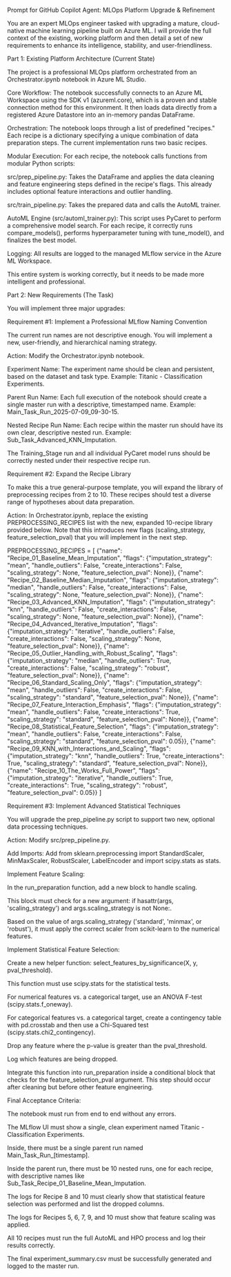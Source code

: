 Prompt for GitHub Copilot Agent: MLOps Platform Upgrade & Refinement

You are an expert MLOps engineer tasked with upgrading a mature, cloud-native machine learning pipeline built on Azure ML. I will provide the full context of the existing, working platform and then detail a set of new requirements to enhance its intelligence, stability, and user-friendliness.

Part 1: Existing Platform Architecture (Current State)

The project is a professional MLOps platform orchestrated from an Orchestrator.ipynb notebook in Azure ML Studio.

Core Workflow: The notebook successfully connects to an Azure ML Workspace using the SDK v1 (azureml.core), which is a proven and stable connection method for this environment. It then loads data directly from a registered Azure Datastore into an in-memory pandas DataFrame.

Orchestration: The notebook loops through a list of predefined "recipes." Each recipe is a dictionary specifying a unique combination of data preparation steps. The current implementation runs two basic recipes.

Modular Execution: For each recipe, the notebook calls functions from modular Python scripts:

src/prep_pipeline.py: Takes the DataFrame and applies the data cleaning and feature engineering steps defined in the recipe's flags. This already includes optional feature interactions and outlier handling.

src/train_pipeline.py: Takes the prepared data and calls the AutoML trainer.

AutoML Engine (src/automl_trainer.py): This script uses PyCaret to perform a comprehensive model search. For each recipe, it correctly runs compare_models(), performs hyperparameter tuning with tune_model(), and finalizes the best model.

Logging: All results are logged to the managed MLflow service in the Azure ML Workspace.

This entire system is working correctly, but it needs to be made more intelligent and professional.

Part 2: New Requirements (The Task)

You will implement three major upgrades:

Requirement #1: Implement a Professional MLflow Naming Convention

The current run names are not descriptive enough. You will implement a new, user-friendly, and hierarchical naming strategy.

Action: Modify the Orchestrator.ipynb notebook.

Experiment Name: The experiment name should be clean and persistent, based on the dataset and task type. Example: Titanic - Classification Experiments.

Parent Run Name: Each full execution of the notebook should create a single master run with a descriptive, timestamped name. Example: Main_Task_Run_2025-07-09_09-30-15.

Nested Recipe Run Name: Each recipe within the master run should have its own clear, descriptive nested run. Example: Sub_Task_Advanced_KNN_Imputation.

The Training_Stage run and all individual PyCaret model runs should be correctly nested under their respective recipe run.

Requirement #2: Expand the Recipe Library

To make this a true general-purpose template, you will expand the library of preprocessing recipes from 2 to 10. These recipes should test a diverse range of hypotheses about data preparation.

Action: In Orchestrator.ipynb, replace the existing PREPROCESSING_RECIPES list with the new, expanded 10-recipe library provided below. Note that this introduces new flags (scaling_strategy, feature_selection_pval) that you will implement in the next step.

PREPROCESSING_RECIPES = [
    {"name": "Recipe_01_Baseline_Mean_Imputation", "flags": {"imputation_strategy": "mean", "handle_outliers": False, "create_interactions": False, "scaling_strategy": None, "feature_selection_pval": None}},
    {"name": "Recipe_02_Baseline_Median_Imputation", "flags": {"imputation_strategy": "median", "handle_outliers": False, "create_interactions": False, "scaling_strategy": None, "feature_selection_pval": None}},
    {"name": "Recipe_03_Advanced_KNN_Imputation", "flags": {"imputation_strategy": "knn", "handle_outliers": False, "create_interactions": False, "scaling_strategy": None, "feature_selection_pval": None}},
    {"name": "Recipe_04_Advanced_Iterative_Imputation", "flags": {"imputation_strategy": "iterative", "handle_outliers": False, "create_interactions": False, "scaling_strategy": None, "feature_selection_pval": None}},
    {"name": "Recipe_05_Outlier_Handling_with_Robust_Scaling", "flags": {"imputation_strategy": "median", "handle_outliers": True, "create_interactions": False, "scaling_strategy": "robust", "feature_selection_pval": None}},
    {"name": "Recipe_06_Standard_Scaling_Only", "flags": {"imputation_strategy": "mean", "handle_outliers": False, "create_interactions": False, "scaling_strategy": "standard", "feature_selection_pval": None}},
    {"name": "Recipe_07_Feature_Interaction_Emphasis", "flags": {"imputation_strategy": "mean", "handle_outliers": False, "create_interactions": True, "scaling_strategy": "standard", "feature_selection_pval": None}},
    {"name": "Recipe_08_Statistical_Feature_Selection", "flags": {"imputation_strategy": "mean", "handle_outliers": False, "create_interactions": False, "scaling_strategy": "standard", "feature_selection_pval": 0.05}},
    {"name": "Recipe_09_KNN_with_Interactions_and_Scaling", "flags": {"imputation_strategy": "knn", "handle_outliers": True, "create_interactions": True, "scaling_strategy": "standard", "feature_selection_pval": None}},
    {"name": "Recipe_10_The_Works_Full_Power", "flags": {"imputation_strategy": "iterative", "handle_outliers": True, "create_interactions": True, "scaling_strategy": "robust", "feature_selection_pval": 0.05}}
]


Requirement #3: Implement Advanced Statistical Techniques

You will upgrade the prep_pipeline.py script to support two new, optional data processing techniques.

Action: Modify src/prep_pipeline.py.

Add Imports: Add from sklearn.preprocessing import StandardScaler, MinMaxScaler, RobustScaler, LabelEncoder and import scipy.stats as stats.

Implement Feature Scaling:

In the run_preparation function, add a new block to handle scaling.

This block must check for a new argument: if hasattr(args, 'scaling_strategy') and args.scaling_strategy is not None:.

Based on the value of args.scaling_strategy ('standard', 'minmax', or 'robust'), it must apply the correct scaler from scikit-learn to the numerical features.

Implement Statistical Feature Selection:

Create a new helper function: select_features_by_significance(X, y, pval_threshold).

This function must use scipy.stats for the statistical tests.

For numerical features vs. a categorical target, use an ANOVA F-test (scipy.stats.f_oneway).

For categorical features vs. a categorical target, create a contingency table with pd.crosstab and then use a Chi-Squared test (scipy.stats.chi2_contingency).

Drop any feature where the p-value is greater than the pval_threshold.

Log which features are being dropped.

Integrate this function into run_preparation inside a conditional block that checks for the feature_selection_pval argument. This step should occur after cleaning but before other feature engineering.

Final Acceptance Criteria:

The notebook must run from end to end without any errors.

The MLflow UI must show a single, clean experiment named Titanic - Classification Experiments.

Inside, there must be a single parent run named Main_Task_Run_[timestamp].

Inside the parent run, there must be 10 nested runs, one for each recipe, with descriptive names like Sub_Task_Recipe_01_Baseline_Mean_Imputation.

The logs for Recipe 8 and 10 must clearly show that statistical feature selection was performed and list the dropped columns.

The logs for Recipes 5, 6, 7, 9, and 10 must show that feature scaling was applied.

All 10 recipes must run the full AutoML and HPO process and log their results correctly.

The final experiment_summary.csv must be successfully generated and logged to the master run.